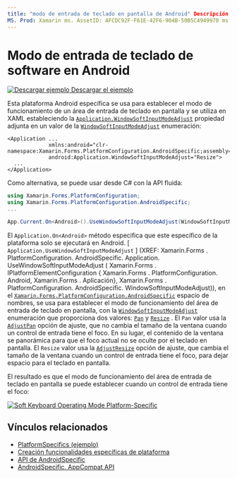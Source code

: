 ```yaml
---
title: "modo de entrada de teclado en pantalla de Android" Descripción: "las características específicas de la plataforma permiten consumir funcionalidad que solo está disponible en una plataforma específica, sin necesidad de implementar representadores o efectos personalizados. En este artículo se explica cómo utilizar el específico de la plataforma Android que establece el modo de funcionamiento de un área de entrada de teclado en pantalla.
MS. Prod: Xamarin ms. AssetID: AFCDC92F-F61E-42F6-904B-50B5C4949970 ms. Technology: Xamarin-Forms Author: davidbritch ms. Author: dabritch ms. Date: 07/10/2018 no-LOC: [ Xamarin.Forms , Xamarin.Essentials ]
---
```


# <a name="soft-keyboard-input-mode-on-android"></a>Modo de entrada de teclado de software en Android

[![Descargar ejemplo](~/media/shared/download.png) Descargar el ejemplo](https://docs.microsoft.com/samples/xamarin/xamarin-forms-samples/userinterface-platformspecifics)

Esta plataforma Android específica se usa para establecer el modo de funcionamiento de un área de entrada de teclado en pantalla y se utiliza en XAML estableciendo la [`Application.WindowSoftInputModeAdjust`](xref:Xamarin.Forms.PlatformConfiguration.AndroidSpecific.Application.WindowSoftInputModeAdjustProperty) propiedad adjunta en un valor de la [`WindowSoftInputModeAdjust`](xref:Xamarin.Forms.PlatformConfiguration.AndroidSpecific.WindowSoftInputModeAdjust) enumeración:

```xaml
<Application ...
             xmlns:android="clr-namespace:Xamarin.Forms.PlatformConfiguration.AndroidSpecific;assembly=Xamarin.Forms.Core"
             android:Application.WindowSoftInputModeAdjust="Resize">
  ...
</Application>
```

Como alternativa, se puede usar desde C# con la API fluida:

```csharp
using Xamarin.Forms.PlatformConfiguration;
using Xamarin.Forms.PlatformConfiguration.AndroidSpecific;
...

App.Current.On<Android>().UseWindowSoftInputModeAdjust(WindowSoftInputModeAdjust.Resize);
```

El `Application.On<Android>` método especifica que este específico de la plataforma solo se ejecutará en Android. [ `Application.UseWindowSoftInputModeAdjust` ] (XREF: Xamarin.Forms . PlatformConfiguration. AndroidSpecific. Application. UseWindowSoftInputModeAdjust ( Xamarin.Forms . IPlatformElementConfiguration { Xamarin.Forms . PlatformConfiguration. Android, Xamarin.Forms . Aplicación}, Xamarin.Forms . PlatformConfiguration. AndroidSpecific. WindowSoftInputModeAdjust)), en el [`Xamarin.Forms.PlatformConfiguration.AndroidSpecific`](xref:Xamarin.Forms.PlatformConfiguration.AndroidSpecific) espacio de nombres, se usa para establecer el modo de funcionamiento del área de entrada de teclado en pantalla, con la [`WindowSoftInputModeAdjust`](xref:Xamarin.Forms.PlatformConfiguration.AndroidSpecific.WindowSoftInputModeAdjust) enumeración que proporciona dos valores: [`Pan`](xref:Xamarin.Forms.PlatformConfiguration.AndroidSpecific.WindowSoftInputModeAdjust.Pan) y [`Resize`](xref:Xamarin.Forms.PlatformConfiguration.AndroidSpecific.WindowSoftInputModeAdjust.Resize) . El `Pan` valor usa la [`AdjustPan`](xref:Android.Views.SoftInput.AdjustPan) opción de ajuste, que no cambia el tamaño de la ventana cuando un control de entrada tiene el foco. En su lugar, el contenido de la ventana se panorámica para que el foco actual no se oculte por el teclado en pantalla. El `Resize` valor usa la [`AdjustResize`](xref:Android.Views.SoftInput.AdjustResize) opción de ajuste, que cambia el tamaño de la ventana cuando un control de entrada tiene el foco, para dejar espacio para el teclado en pantalla.

El resultado es que el modo de funcionamiento del área de entrada de teclado en pantalla se puede establecer cuando un control de entrada tiene el foco:

[![](soft-keyboard-input-mode-images/pan-resize.png "Soft Keyboard Operating Mode Platform-Specific")](soft-keyboard-input-mode-images/pan-resize-large.png#lightbox "Soft Keyboard Operating Mode Platform-Specific")

## <a name="related-links"></a>Vínculos relacionados

- [PlatformSpecifics (ejemplo)](https://docs.microsoft.com/samples/xamarin/xamarin-forms-samples/userinterface-platformspecifics)
- [Creación funcionalidades específicas de plataforma](~/xamarin-forms/platform/platform-specifics/index.md#creating-platform-specifics)
- [API de AndroidSpecific](xref:Xamarin.Forms.PlatformConfiguration.AndroidSpecific)
- [AndroidSpecific. AppCompat API](xref:Xamarin.Forms.PlatformConfiguration.AndroidSpecific.AppCompat)
